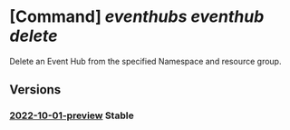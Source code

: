 # [Command] _eventhubs eventhub delete_

Delete an Event Hub from the specified Namespace and resource group.

## Versions

### [2022-10-01-preview](/Resources/mgmt-plane/L3N1YnNjcmlwdGlvbnMve30vcmVzb3VyY2Vncm91cHMve30vcHJvdmlkZXJzL21pY3Jvc29mdC5ldmVudGh1Yi9uYW1lc3BhY2VzL3t9L2V2ZW50aHVicy97fQ==/2022-10-01-preview.xml) **Stable**

<!-- mgmt-plane /subscriptions/{}/resourcegroups/{}/providers/microsoft.eventhub/namespaces/{}/eventhubs/{} 2022-10-01-preview -->
